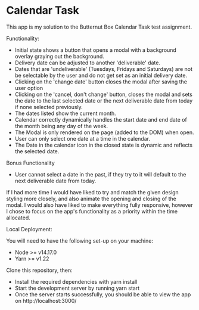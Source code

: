 # Calendar Task

This app is my solution to the Butternut Box Calendar Task test assignment.

Functionality:

- Initial state shows a button that opens a modal with a background overlay graying out the background.
- Delivery date can be adjusted to another 'deliverable' date.
- Dates that are 'undeliverable' (Tuesdays, Fridays and Saturdays) are not be selectable by the user and do not get set as an initial delivery date.
- Clicking on the 'change date' button closes the modal after saving the user option
- Clicking on the 'cancel, don't change' button, closes the modal and sets the date to the last selected date or the next deliverable date from today if none selected previously.
- The dates listed show the current month.
- Calendar correctly dynamically handles the start date and end date of the month being any day of the week.
- The Modal is only rendered on the page (added to the DOM) when open.
- User can only select one date at a time in the calendar.
- The Date in the calendar icon in the closed state is dynamic and reflects the selected date.

Bonus Functionality

- User cannot select a date in the past, if they try to it will default to the next deliverable date from today.

If I had more time I would have liked to try and match the given design styling more closely, and also animate the opening and closing of the modal. I would also have liked to make everything fully responsive, however I chose to focus on the app's functionality as a priority within the time allocated.

Local Deployment:

You will need to have the following set-up on your machine:

- Node >= v14.17.0
- Yarn >= v1.22

Clone this repository, then:

- Install the required dependencies with yarn install
- Start the development server by running yarn start
- Once the server starts successfully, you should be able to view the app on http://localhost:3000/

